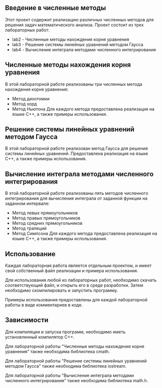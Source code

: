 ## Введение в численные методы
Этот проект содержит реализацию различных численных методов для решения задач математического анализа. Проект состоит из трех лабораторных работ:

- lab2 - Численные методы нахождения корня уравнения
- lab3 - Решение системы линейных уравнений методом Гаусса
- lab4 - Вычисление интеграла методами численного интегрирования
## Численные методы нахождения корня уравнения
В этой лабораторной работе реализованы три численных метода нахождения корня уравнения:

- Метод дихотомии
- Метод хорд
- Метод Ньютона
Для каждого метода предоставлена реализация на языке C++, а также примеры использования.

## Решение системы линейных уравнений методом Гаусса
В этой лабораторной работе реализован метод Гаусса для решения системы линейных уравнений. Предоставлена реализация на языке C++, а также примеры использования.

## Вычисление интеграла методами численного интегрирования
В этой лабораторной работе реализованы пять методов численного интегрирования для вычисления интеграла от заданной функции на заданном интервале:

- Метод левых прямоугольников
- Метод правых прямоугольников
- Метод средних прямоугольников
- Метод трапеций
- Метод Симпсона
Для каждого метода предоставлена реализация на языке C++, а также примеры использования.

## Использование
Каждая лабораторная работа является отдельным проектом, и имеет свой собственный файл реализации и примера использования.

Для использования любой из лабораторных работ, необходимо скачать соответствующий файл, и открыть его в среде разработки. Затем необходимо скомпилировать и запустить программу.

Примеры использования предоставлены для каждой лабораторной работы в виде комментариев в коде.

## Зависимости
Для компиляции и запуска программ, необходимо иметь установленный компилятор C++.

Для лабораторной работы "Численные методы нахождения корня уравнения" также необходима библиотека cmath.

Для лабораторной работы "Решение системы линейных уравнений методом Гаусса" также необходима библиотека iostream.

Для лабораторной работы "Вычисление интеграла методами численного интегрирования" также необходима библиотека math.h.